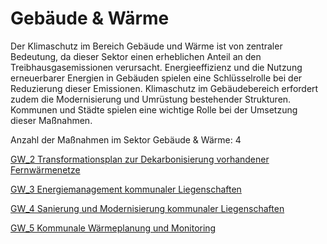 # Gebäude & Wärme

Der Klimaschutz im Bereich Gebäude und Wärme ist von zentraler Bedeutung, da dieser Sektor einen erheblichen Anteil an den Treibhausgasemissionen verursacht. Energieeffizienz und die Nutzung erneuerbarer Energien in Gebäuden spielen eine Schlüsselrolle bei der Reduzierung dieser Emissionen. Klimaschutz im Gebäudebereich erfordert zudem die Modernisierung und Umrüstung bestehender Strukturen. Kommunen und Städte spielen eine wichtige Rolle bei der Umsetzung dieser Maßnahmen.

Anzahl der Maßnahmen im Sektor Gebäude & Wärme: 4

[GW_2	Transformationsplan zur Dekarbonisierung vorhandener Fernwärmenetze](GW_2.md)

[GW_3	Energiemanagement kommunaler Liegenschaften](GW_3.md)

[GW_4	Sanierung und Modernisierung kommunaler Liegenschaften](GW_4.md)

[GW_5	Kommunale Wärmeplanung und Monitoring](GW_5.md)
